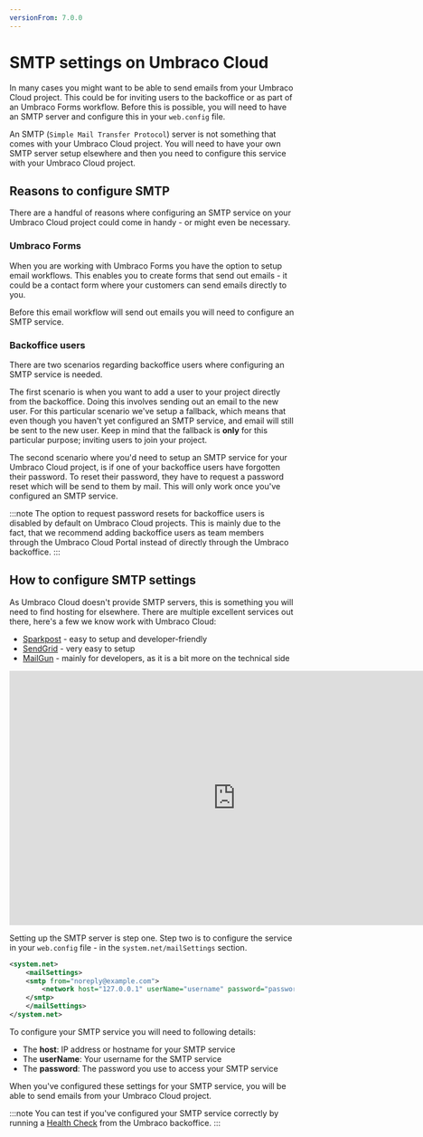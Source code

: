 ```yaml
---
versionFrom: 7.0.0
---
```


# SMTP settings on Umbraco Cloud

In many cases you might want to be able to send emails from your Umbraco Cloud project. This could be for inviting users to the backoffice or as part of an Umbraco Forms workflow. Before this is possible, you will need to have an SMTP server and configure this in your `web.config` file.

An SMTP (`Simple Mail Transfer Protocol`) server is not something that comes with your Umbraco Cloud project. You will need to have your own SMTP server setup elsewhere and then you need to configure this service with your Umbraco Cloud project.

## Reasons to configure SMTP

There are a handful of reasons where configuring an SMTP service on your Umbraco Cloud project could come in handy - or might even be necessary.

### Umbraco Forms

When you are working with Umbraco Forms you have the option to setup email workflows. This enables you to create forms that send out emails - it could be a contact form where your customers can send emails directly to you.

Before this email workflow will send out emails you will need to configure an SMTP service.

### Backoffice users

There are two scenarios regarding backoffice users where configuring an SMTP service is needed.

The first scenario is when you want to add a user to your project directly from the backoffice. Doing this involves sending out an email to the new user. For this particular scenario we've setup a fallback, which means that even though you haven't yet configured an SMTP service, and email will still be sent to the new user. Keep in mind that the fallback is **only** for this particular purpose; inviting users to join your project.

The second scenario where you'd need to setup an SMTP service for your Umbraco Cloud project, is if one of your backoffice users have forgotten their password. To reset their password, they have to request a password reset which will be send to them by mail. This will only work once you've configured an SMTP service.

:::note
The option to request password resets for backoffice users is disabled by default on Umbraco Cloud projects. This is mainly due to the fact, that we recommend adding backoffice users as team members through the Umbraco Cloud Portal instead of directly through the Umbraco backoffice.
:::

## How to configure SMTP settings

As Umbraco Cloud doesn't provide SMTP servers, this is something you will need to find hosting for elsewhere. There are multiple excellent services out there, here's a few we know work with Umbraco Cloud:

* [Sparkpost](https://www.sparkpost.com/) - easy to setup and developer-friendly 
* [SendGrid](https://sendgrid.com/) - very easy to setup
* [MailGun](https://www.mailgun.com/) - mainly for developers, as it is a bit more on the technical side

<iframe width="800" height="450" src="https://www.youtube.com/embed/YcoFF-Ke55o?rel=0" frameborder="0" allow="autoplay; encrypted-media" allowfullscreen></iframe>

Setting up the SMTP server is step one. Step two is to configure the service in your `web.config` file - in the `system.net/mailSettings` section.

```xml
<system.net>
    <mailSettings>
    <smtp from="noreply@example.com">
        <network host="127.0.0.1" userName="username" password="password" />
    </smtp>
    </mailSettings>
</system.net>
```

To configure your SMTP service you will need to following details:

* The **host**: IP address or hostname for your SMTP service
* The **userName**: Your username for the SMTP service
* The **password**: The password you use to access your SMTP service

When you've configured these settings for your SMTP service, you will be able to send emails from your Umbraco Cloud project.

:::note
You can test if you've configured your SMTP service correctly by running a [Health Check](https://our.umbraco.com/Documentation/Extending/Healthcheck/) from the Umbraco backoffice. 
:::
